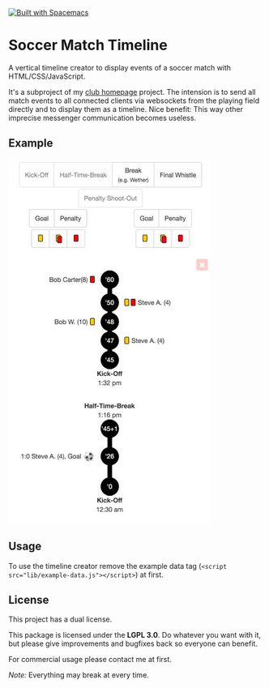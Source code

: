 [![Built with Spacemacs](https://cdn.rawgit.com/syl20bnr/spacemacs/442d025779da2f62fc86c2082703697714db6514/assets/spacemacs-badge.svg)](http://github.com/syl20bnr/spacemacs)

# Soccer Match Timeline

A vertical timeline creator to display events of a soccer match with HTML/CSS/JavaScript. 

It's a subproject of my [club homepage](https://github.com/the-guitarman/club_homepage) project. The intension is to send all match events to all connected clients via websockets from the playing field directly and to display them as a timeline. Nice benefit: This way other imprecise messenger communication becomes useless.

## Example

![Timeline](readme/image_01.jpg)

## Usage

To use the timeline creator remove the example data tag (`<script src="lib/example-data.js"></script>`) at first.

## License

This project has a dual license.

This package is licensed under the **LGPL 3.0**. Do whatever you want with it, but please give improvements and bugfixes back so everyone can benefit.

For commercial usage please contact me at first.

*Note:* Everything may break at every time.